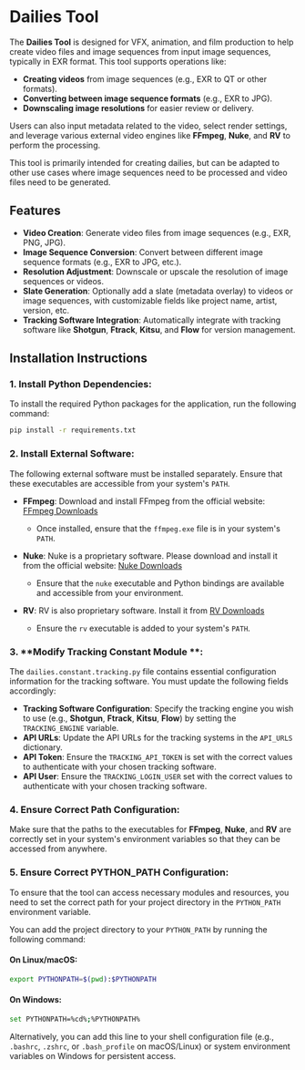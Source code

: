 # Dailies Tool

The **Dailies Tool** is designed for VFX, animation, and film production to help create video files and image sequences from input image sequences, typically in EXR format. This tool supports operations like:

- **Creating videos** from image sequences (e.g., EXR to QT or other formats).
- **Converting between image sequence formats** (e.g., EXR to JPG).
- **Downscaling image resolutions** for easier review or delivery.

Users can also input metadata related to the video, select render settings, and leverage various external video engines like **FFmpeg**, **Nuke**, and **RV** to perform the processing.

This tool is primarily intended for creating dailies, but can be adapted to other use cases where image sequences need to be processed and video files need to be generated.

## Features

- **Video Creation**: Generate video files from image sequences (e.g., EXR, PNG, JPG).
- **Image Sequence Conversion**: Convert between different image sequence formats (e.g., EXR to JPG, etc.).
- **Resolution Adjustment**: Downscale or upscale the resolution of image sequences or videos.
- **Slate Generation**: Optionally add a slate (metadata overlay) to videos or image sequences, with customizable fields like project name, artist, version, etc.
- **Tracking Software Integration**: Automatically integrate with tracking software like **Shotgun**, **Ftrack**, **Kitsu**, and **Flow** for version management.

## Installation Instructions

### 1. **Install Python Dependencies**:
To install the required Python packages for the application, run the following command:

```bash
pip install -r requirements.txt
```

### 2. **Install External Software**:
The following external software must be installed separately. Ensure that these executables are accessible from your system's `PATH`.

- **FFmpeg**: Download and install FFmpeg from the official website: [FFmpeg Downloads](https://ffmpeg.org/download.html)
  - Once installed, ensure that the `ffmpeg.exe` file is in your system's `PATH`.

- **Nuke**: Nuke is a proprietary software. Please download and install it from the official website: [Nuke Downloads](https://www.foundry.com/products/nuke)
  - Ensure that the `nuke` executable and Python bindings are available and accessible from your environment.

- **RV**: RV is also proprietary software. Install it from [RV Downloads](https://www.foundry.com/products/rv)
  - Ensure the `rv` executable is added to your system's `PATH`.

### 3. **Modify Tracking Constant Module **:
The `dailies.constant.tracking.py` file contains essential configuration information for the tracking software. You must update the following fields accordingly:

- **Tracking Software Configuration**: Specify the tracking engine you wish to use (e.g., **Shotgun**, **Ftrack**, **Kitsu**, **Flow**) by setting the `TRACKING_ENGINE` variable.
- **API URLs**: Update the API URLs for the tracking systems in the `API_URLS` dictionary.
- **API Token**: Ensure the `TRACKING_API_TOKEN` is set with the correct values to authenticate with your chosen tracking software.
- **API User**: Ensure the `TRACKING_LOGIN_USER` set with the correct values to authenticate with your chosen tracking software.

### 4. **Ensure Correct Path Configuration**:
Make sure that the paths to the executables for **FFmpeg**, **Nuke**, and **RV** are correctly set in your system's environment variables so that they can be accessed from anywhere.

### 5. **Ensure Correct PYTHON_PATH Configuration:**
To ensure that the tool can access necessary modules and resources, you need to set the correct path for your project directory in the `PYTHON_PATH` environment variable.

You can add the project directory to your `PYTHON_PATH` by running the following command:

#### On Linux/macOS:

```bash
export PYTHONPATH=$(pwd):$PYTHONPATH
```

#### On Windows:

```bash
set PYTHONPATH=%cd%;%PYTHONPATH%
```

Alternatively, you can add this line to your shell configuration file (e.g., `.bashrc`, `.zshrc`, or `.bash_profile` on macOS/Linux) or system environment variables on Windows for persistent access.
